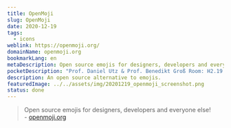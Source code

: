 ```yaml
---
title: OpenMoji
slug: OpenMoji
date: 2020-12-19
tags:
  - icons
weblink: https://openmoji.org/
domainName: openmoji.org
bookmarkLang: en
metaDescription: Open source emojis for designers, developers and everyone else!
pocketDescription: "Prof. Daniel Utz & Prof. Benedikt Groß Room: H2.19 As a service provider, we are responsible for our own content on these pages according to § 7 Abs.1 TMG (German Telemedia Act) and general laws."
description: An open source alternative to emojis.
featuredImage: ../../assets/img/20201219_openmoji_screenshot.png
status: done
---
```

<blockquote lang="en">Open source emojis for designers, developers and everyone else!
<footer>- <a href="https://openmoji.org/">openmoji.org</a></footer></blockquote>
